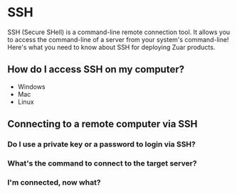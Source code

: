 # SSH

SSH (Secure SHell) is a command-line remote connection tool. It allows you to access the command-line of a server from your system's command-line! Here's what you need to know about SSH for deploying Zuar products.

## How do I access SSH on my computer?

* Windows
* Mac
* Linux

## Connecting to a remote computer via SSH

### Do I use a private key or a password to login via SSH?

### What's the command to connect to the target server?

### I'm connected, now what?
